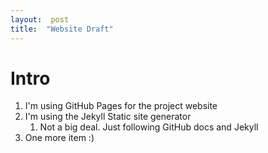 ```yaml
---
layout:  post
title:  "Website Draft"
---
```


# Intro

1.  I'm using GitHub Pages for the project website
1.  I'm using the Jekyll Static site generator
    1.  Not a big deal. Just following GitHub docs and Jekyll
1.  One more item :)
